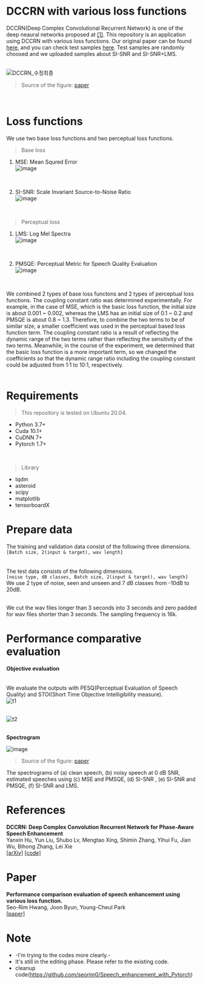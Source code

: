 # DCCRN with various loss functions

DCCRN(Deep Complex Convolutional Recurrent Network) is one of the deep neaural networks proposed at [[1]](https://arxiv.org/abs/2008.00264). This repository is an application using DCCRN with various loss functions. Our original paper can be found [here](https://www.jask.or.kr/articles/xml/ABxn/), and you can check test samples [here](https://github.com/seorim0/DCCRN-with-various-loss-functions/tree/main/samples/0dB). Test samples are randomly choosed and we uploaded samples about SI-SNR and SI-SNR+LMS.    
<br>   
   
![DCCRN_수정최종](https://user-images.githubusercontent.com/55497506/105969652-d39f6b80-60cb-11eb-805c-0f204405ef37.png)
> Source of the figure: [paper](https://www.jask.or.kr/articles/xml/ABxn/)   
<br>



# Loss functions
We use two base loss functions and two perceptual loss functions.

> Base loss
  1. MSE: Mean Squred Error   
  ![image](https://user-images.githubusercontent.com/55497506/106714015-97758900-663e-11eb-9593-6ecfd4266a41.png)
  <br>

  2. SI-SNR: Scale Invariant Source-to-Noise Ratio   
  ![image](https://user-images.githubusercontent.com/55497506/106714206-da376100-663e-11eb-94c6-77f6588616b9.png)
  <br>

> Perceptual loss
  1. LMS: Log Mel Spectra   
  ![image](https://user-images.githubusercontent.com/55497506/106714238-e58a8c80-663e-11eb-8601-58bb020a2d3b.png)
  <br>

  2. PMSQE: Perceptual Metric for Speech Quality Evaluation   
  ![image](https://user-images.githubusercontent.com/55497506/106714147-c855be00-663e-11eb-8a8d-a9d5aba1325d.png)
  <br>   

We combined 2 types of base loss functons and 2 types of perceptual loss functions. The coupling constant ratio was determined experimentally. For example, in the case of MSE, which is the basic loss function, the initial size is about 0.001 ~ 0.002, whereas the LMS has an initial size of 0.1 ~ 0.2 and PMSQE is about 0.8 ~ 1.3. Therefore, to combine the two terms to be of similar size, a smaller coefficient was used in the perceptual based loss function term. The coupling constant ratio is a result of reflecting the dynamic range of the two terms rather than reflecting the sensitivity of the two terms. Meanwhile, in the course of the experiment, we determined that the basic loss function is a more important term, so we changed the coefficients so that the dynamic range ratio including the coupling constant could be adjusted from 1:1 to 10:1, respectively.   
 <br>
 
# Requirements
> This repository is tested on Ubuntu 20.04.
* Python 3.7+
* Cuda 10.1+
* CuDNN 7+
* Pytorch 1.7+
<br>

> Library
* tqdm
* asteroid
* scipy
* matplotlib
* tensorboardX

# Prepare data
The training and validation data consist of the following three dimensions.   
```[Batch size, 2(input & target), wav length]```   
<br>   
The test data consists of the following dimensions.   
```[noise type, dB classes, Batch size, 2(input & target), wav length]```   
We use 2 type of noise, seen and unseen and 7 dB classes from -10dB to 20dB.

<br>
We cut the wav files longer than 3 seconds into 3 seconds and zero padded for wav files shorter than 3 seconds.   
The sampling frequency is 16k.

<!--# Use pretrained models
If you want to test the model described in the [paper](), you can change chkpt_model path in ```config.py``` like ```'SI-SNR/'```  
<br>
We have uploaded 3 models trained with each loss function, SI-SNR, SI-SNR + LMS and SI-SNR + PMSQE.-->   

# Performance comparative evaluation
**Objective evaluation**   
<br>   
We evaluate the outputs with PESQ(Perceptual Evaluation of Speech Quality) and STOI(Short Time Objective Intelligibility measure).   
![t1](https://user-images.githubusercontent.com/55497506/108797149-e1aeb200-75cd-11eb-8ea4-3db00da21991.png)   
<br>   

![t2](https://user-images.githubusercontent.com/55497506/108797168-eb381a00-75cd-11eb-94ba-1d3a1016fb6e.png)   
<br>   

**Spectrogram**   

![image](https://user-images.githubusercontent.com/55497506/108705017-1a0fab00-7550-11eb-962a-9f0b218371a8.png)   
> Source of the figure: [paper]()   

The spectrograms of  (a) clean speech, (b) noisy speech at 0 dB SNR, estimated speeches using (c)  MSE and PMSQE, (d)  SI-SNR , (e) SI-SNR and PMSQE, (f)  SI-SNR and LMS. 

# References
**DCCRN: Deep Complex Convolution Recurrent Network for Phase-Aware Speech Enhancement**   
Yanxin Hu, Yun Liu, Shubo Lv, Mengtao Xing, Shimin Zhang, Yihui Fu, Jian Wu, Bihong Zhang, Lei Xie   
[[arXiv]](https://arxiv.org/abs/2008.00264)  [[code]](https://github.com/huyanxin/DeepComplexCRN)


# Paper
**Performance comparison evaluation of speech enhancement using various loss function.**   
Seo-Rim Hwang, Joon Byun, Young-Cheul Park   
[[paper]](https://www.jask.or.kr/articles/xml/ABxn/)   
   
   
# Note   
* -I'm trying to the codes more clearly.-   
* It's still in the editing phase. Please refer to the existing code. 
* cleanup code(https://github.com/seorim0/Speech_enhancement_with_Pytorch)
